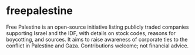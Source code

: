 # freepalestine
Free Palestine is an open-source initiative listing publicly traded companies supporting Israel and the IDF, with details on stock codes, reasons for boycotting, and sources. It aims to raise awareness of corporate ties to the conflict in Palestine and Gaza. Contributions welcome; not financial advice.
